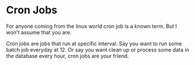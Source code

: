 # Cron Jobs

For anyone coming from the linux world cron job is a known term. But I won't assume that you are. 

Cron jobs are jobs that run at specific interval. Say you want to run some batch job everyday at 12. Or say you want clean up or process some data in the database every hour, cron jobs are your friend. 



